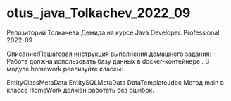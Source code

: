 # otus_java_Tolkachev_2022_09
Репозиторий Толкачева Демида на курсе Java Developer. Professional 2022-09

Описание/Пошаговая инструкция выполнения домашнего задания:
Работа должна использовать базу данных в docker-контейнере .
В модуле homework реализуйте классы:

EntityClassMetaData
EntitySQLMetaData
DataTemplateJdbc
Метод main в классе HomeWork должен работать без ошибок.